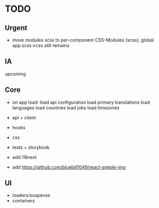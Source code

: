 # TODO

## Urgent

* move modules scss to per-component CSS-Modules (scss); global app.scss->css still remains

## IA

upcoming 

## Core

* on app load:
    load api configuration
    load primary translations
    load languages
    load countries
    load jobs
    load timezones

* api + client
* hooks
* css

* tests + storybook

* add i18next
* add https://github.com/bluebill1049/react-simple-img

## UI

* loaders/suspense
* containers
